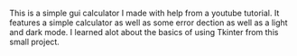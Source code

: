 This is a simple gui calculator I made with help from a youtube tutorial. It features a simple calculator as well as some error dection as well as a light and dark mode. I learned alot about the basics of using Tkinter from this small project.  